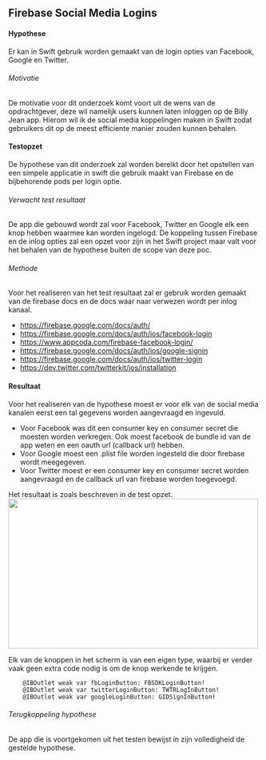 Firebase Social Media Logins
----------------
#### Hypothese 
Er kan in Swift gebruik worden gemaakt van de login opties van Facebook, Google en Twitter.

###### Motivatie
De motivatie voor dit onderzoek komt voort uit de wens van de opdrachtgever, deze wil namelijk  users kunnen laten inloggen op de Billy Jean app. Hierom wil ik de social media koppelingen maken in Swift zodat gebruikers dit op de meest efficiente manier zouden kunnen behalen.

#### Testopzet
De hypothese van dit onderzoek zal worden bereikt door het opstellen van een simpele applicatie in swift die gebruik maakt van Firebase en de bijbehorende pods per login optie.

###### Verwacht test resultaat
De app die gebouwd wordt zal voor Facebook, Twitter en Google elk een knop hebben waarmee kan worden ingelogd. De koppeling tussen Firebase en de inlog opties zal een opzet voor zijn in het Swift project maar valt voor het behalen van de hypothese buiten de scope van deze poc.

###### Methode
Voor het realiseren van het test resultaat zal er gebruik worden gemaakt van de firebase docs en de docs waar naar verwezen wordt per inlog kanaal.
* https://firebase.google.com/docs/auth/
* https://firebase.google.com/docs/auth/ios/facebook-login
* https://www.appcoda.com/firebase-facebook-login/
* https://firebase.google.com/docs/auth/ios/google-signin
* https://firebase.google.com/docs/auth/ios/twitter-login
* https://dev.twitter.com/twitterkit/ios/installation

#### Resultaat
Voor het realiseren van de hypothese moest er voor elk van de social media kanalen eerst een tal gegevens worden aangevraagd en ingevuld.
* Voor Facebook was dit een consumer key en consumer secret die moesten worden verkregen. Ook moest facebook de bundle id van de app weten en een oauth url (callback url) hebben.
* Voor Google moest een .plist file worden ingesteld die door firebase wordt meegegeven.
* Voor Twitter moest er een consumer key en consumer secret worden aangevraagd en de callback url van firebase worden toegevoegd.

Het resultaat is zoals beschreven in de test opzet.
<br><img src="https://i.imgur.com/ZRgnego.png" width="500" height="300"><br>

Elk van de knoppen in het scherm is van een eigen type, waarbij er verder vaak geen extra code nodig is om de knop werkende te krijgen.
```
    @IBOutlet weak var fbLoginButton: FBSDKLoginButton!
    @IBOutlet weak var twitterLoginButton: TWTRLogInButton!
    @IBOutlet weak var googleLoginButton: GIDSignInButton!
```


###### Terugkoppeling hypothese
De app die is voortgekomen uit het testen bewijst in zijn volledigheid de gestelde hypothese.
